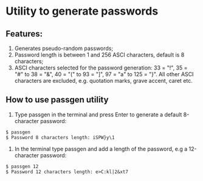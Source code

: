# Utility to generate passwords
## Features: 
1. Generates pseudo-random passwords; 
1. Password length is between 1 and 256 ASCI characters, default is 8 characters; 
1. ASCI characters selected for the password generation: 33 = "!", 35 = "#" to 38 = "&", 40 = "(" to 93 = "]", 97 = "a" to 125 = "}". All other ASCI characters are excluded, e.g. quotation marks, grave accent, caret etc. 

## How to use passgen utility
1. Type passgen in the terminal and press Enter to generate a default 8-character password: 
```
$ passgen
$ Password 8 characters length: iSPW}y\1
```
1. In the terminal type passgen and add a length of the password, e.g a 12-character password: 
```
$ passgen 12
$ Password 12 characters length: e>C:kl|2&xt7
```